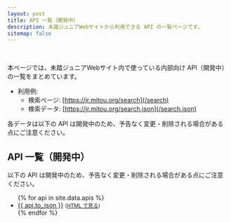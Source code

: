 ```yaml
---
layout: post
title: API 一覧（開発中）
description: 未踏ジュニアWebサイトから利用できる API の一覧ページです。
sitemap: false
---
```


<br>

本ページでは、未踏ジュニアWebサイト内で使っている内部向け API（開発中）の一覧をまとめています。

- 利用例:
  - 検索ページ: [https://jr.mitou.org/search](/search)
  - 検索データ: [https://jr.mitou.org/search.json](/search.json)

<div class="note">
  各データは以下の API は開発中のため、予告なく変更・削除される場合がある点にご注意ください。
</div>


## API 一覧（開発中）

<div class="note">
  以下の API は開発中のため、予告なく変更・削除される場合がある点にご注意ください。
</div>

<div id='index'>
  <ul>
    {% for api in site.data.apis %}
    <li>
      <a href='{{ api.to_json }}'>{{ api.to_json }}</a>
      <small>(<a href='{{ api.to_html }}'>HTML で見る</a>)</small>
    </li>
    {% endfor %}
  </ul>
</div>
